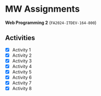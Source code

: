 # MW Assignments

**Web Programming 2** (`FA2024-ITDEV-164-800`)

## Activities

- [x] Activity 1
- [x] Activity 2
- [x] Activity 3
- [x] Activity 4
- [x] Activity 5
- [x] Activity 6
- [x] Activity 7
- [x] Activity 8
